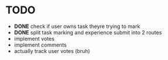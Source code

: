 # TODO

- **DONE** check if user owns task theyre trying to mark
- **DONE** split task marking and experience submit into 2 routes
- implement votes
- implement comments
- actually track user votes (bruh)
